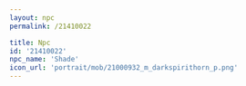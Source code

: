 ```yaml
---
layout: npc
permalink: /21410022

title: Npc
id: '21410022'
npc_name: 'Shade'
icon_url: 'portrait/mob/21000932_m_darkspirithorn_p.png'
---
```

